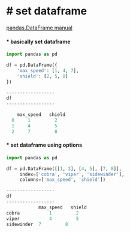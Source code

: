 # &#35; set dataframe
[pandas.DataFrame manual](https://pandas.pydata.org/docs/reference/api/pandas.DataFrame.html)

#### &#42; basically set dataframe
```python
import pandas as pd

df = pd.DataFrame({
    'max_speed': [1, 4, 7],
    'shield': [2, 5, 8]
})

------------------
df
------------------

    max_speed	shield
  0     1         2
  1     4         5
  2     7         8


```

#### &#42; set dataframe using options
```python
import pandas as pd

df = pd.DataFrame([[1, 2], [4, 5], [7, 8]],
     index=['cobra', 'viper', 'sidewinder'],
     columns=['max_speed', 'shield'])

------------------
df
------------------
            max_speed	shield
cobra	        1         2
viper	        4         5
sidewinder	7         8

```
